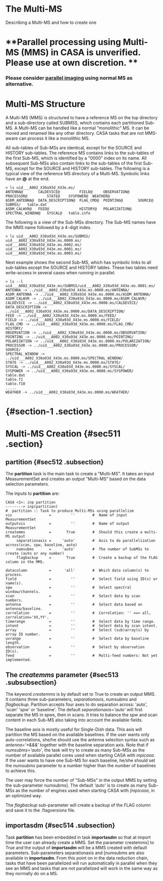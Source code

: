 

# The Multi-MS 

Describing a Multi-MS and how to create one

# **Parallel processing using Multi-MS (MMS) in CASA is unverified. Please use at own discretion. **

### Please consider [parallel imaging](https://casa.nrao.edu/casadocs-devel/stable/parallel-processing/parallel-imaging) using normal MS as alternative.

#  

# Multi-MS Structure

A Multi-MS (MMS) is structured to have a reference MS on the top directory and a sub-directory called SUBMSS, which contains each partitioned Sub-MS. A Multi-MS can be handled like a normal "monolithic" MS. It can be moved and renamed like any other directory. CASA tasks that are not MMS-aware can process it like a monolithic MS.

All sub-tables of Sub-MSs are identical, except for the SOURCE and HISTORY sub-tables. The reference MS contains links to the sub-tables of the first Sub-MS, which is identified by a \"0000\" index on its name. All subsequent Sub-MSs also contain links to the sub-tables of the first Sub-MS, except for the SOURCE and HISTORY sub-tables. The following is a typical view of the reference MS directory of a Multi-MS. Symbolic links have an **@** at the end.

```
> ls uid___A002_X30a93d_X43e.ms/
ANTENNA@       CALDEVICE@         FIELD@     OBSERVATION@    PROCESSOR@         STATE@    SYSPOWER@  WEATHER@
ASDM_ANTENNA@  DATA_DESCRIPTION@  FLAG_CMD@  POINTING@       SOURCE@            SUBMSS/   table.dat
ASDM_CALWVR@   FEED@              HISTORY@   POLARIZATION@   SPECTRAL_WINDOW@   SYSCAL@   table.info
```

 The following is a view of the Sub-MSs directory. The Sub-MS names have the MMS name followed by a 4-digit index.

```
> ls uid___A002_X30a93d_X43e.ms/SUBMSS/
uid___A002_X30a93d_X43e.ms.0000.ms/ uid___A002_X30a93d_X43e.ms.0002.ms/
uid___A002_X30a93d_X43e.ms.0001.ms/ uid___A002_X30a93d_X43e.ms.0003.ms/
```

 Next example shows the second Sub-MS, which has symbolic links to all sub-tables except the SOURCE and HISTORY tables. These two tables need write-access in several cases when running in parallel.

```
> ls --l uid___A002_X30a93d_X43e.ms/SUBMSS/uid___A002_X30a93d_X43e.ms.0001.ms/
ANTENNA -> ../uid___A002_X30a93d_X43e.ms.0000.ms/ANTENNA/
ASDM_ANTENNA -> ../uid___A002_X30a93d_X43e.ms.0000.ms/ASDM_ANTENNA/
ASDM_CALWVR -> ../uid___A002_X30a93d_X43e.ms.0000.ms/ASDM_CALWVR/
CALDEVICE -> ../uid___A002_X30a93d_X43e.ms.0000.ms/CALDEVICE/
DATA_DESCRIPTION -> ../uid___A002_X30a93d_X43e.ms.0000.ms/DATA_DESCRIPTION/
FEED -> ../uid___A002_X30a93d_X43e.ms.0000.ms/FEED/
FIELD -> ../uid___A002_X30a93d_X43e.ms.0000.ms/FIELD/
FLAG_CMD -> ../uid___A002_X30a93d_X43e.ms.0000.ms/FLAG_CMD/
HISTORY/
OBSERVATION -> ../uid___A002_X30a93d_X43e.ms.0000.ms/OBSERVATION/
POINTING -> ../uid___A002_X30a93d_X43e.ms.0000.ms/POINTING/
POLARIZATION -> ../uid___A002_X30a93d_X43e.ms.0000.ms/POLARIZATION/
PROCESSOR -> ../uid___A002_X30a93d_X43e.ms.0000.ms/PROCESSOR/
SOURCE/
SPECTRAL_WINDOW -> ../uid___A002_X30a93d_X43e.ms.0000.ms/SPECTRAL_WINDOW/
STATE -> ../uid___A002_X30a93d_X43e.ms.0000.ms/STATE/
SYSCAL -> ../uid___A002_X30a93d_X43e.ms.0000.ms/SYSCAL/
SYSPOWER -> ../uid___A002_X30a93d_X43e.ms.0000.ms/SYSPOWER/
table.dat
table.f1
table.f10
.....
WEATHER -> ../uid___A002_X30a93d_X43e.ms.0000.ms/WEATHER/
```

#   {#section-1 .section}

# Multi-MS Creation {#sec511 .section}

## **partition** {#sec512 .subsection}

The **partition** task is the main task to create a "Multi-MS". It takes an input MeasurementSet and creates an output "Multi-MS" based on the data selection parameters.

The inputs to **partition** are:

```
CASA <1>: inp partition
--------> inp(partition)
#  partition :: Task to produce Multi-MSs using parallelism
vis                 =         ''        #  Name of input MeasurementSet
outputvis           =         ''        #  Name of output MeasurementSet
createmms           =       True        #  Should this create a multi-MS output
     separationaxis =     'auto'        #  Axis to do parallelization across(scan, spw, baseline, auto)
     numsubms       =     'auto'        #  The number of SubMSs to create (auto or any number)
     flagbackup     =       True        #  Create a backup of the FLAG column in the MMS.

datacolumn          =      'all'        #  Which data column(s) to process.
field               =         ''        #  Select field using ID(s) or name(s).
spw                 =         ''        #  Select spectral window/channels.
scan                =         ''        #  Select data by scan numbers.
antenna             =         ''        #  Select data based on antenna/baseline.
correlation         =         ''        #  Correlation: '' ==> all, correlation='XX,YY'.
timerange           =         ''        #  Select data by time range.
intent              =         ''        #  Select data by scan intent.
array               =         ''        #  Select (sub)array(s) by array ID number.
uvrange             =         ''        #  Select data by baseline length.
observation         =         ''        #  Select by observation ID(s).
feed                =         ''        #  Multi-feed numbers: Not yet implemented.
```

## The *createmms* parameter {#sec513 .subsubsection}

 The keyword *createmms* is by default set to True to create an output MMS. It contains three sub-parameters, *separationaxis*, *numsubms* and *flagbackup*. Partition accepts four axes to do separation across: 'auto', 'scan' 'spw' or 'baseline'. The default *separationaxis=\'auto\'* will first separate the MS in spws, then in scans. It tries to balance the spw and scan content in each Sub-MS also taking into account the available fields.

The baseline axis is mostly useful for Single-Dish data. This axis will partition the MS based on the available baselines. If the user wants only auto-correlations, she/he should use the antenna selection syntax such as *antenna=\'\*&&&\'* together with the baseline separation axis. Note that if *numsubms=\'auto\'*, the task will try to create as many Sub-MSs as the number of available parallel cores used when starting CASA with *mpicasa*. If the user wants to have one Sub-MS for each baseline, he/she should set the *numsubms* parameter to a number higher than the number of baselines to achieve this.

The user may force the number of "Sub-MSs" in the output MMS by setting the sub-parameter numsubms]. The default *\'auto\'* is to create as many Sub-MSs as the number of engines used when starting CASA with *[mpicasa*, in an optimized way. 

The *flagbackup* sub-parameter will create a backup of the FLAG column and save it to the .flagversions file.

## **importasdm** {#sec514 .subsection}

Task **partition** has been embedded in task **importasdm** so that at import time the user can already create a MMS. Set the parameter createmms] to True and the output of **importasdm** will be a MMS created with default parameters. Sub-parameters separationaxis and [numsubms are also available in **importasdm**. From this point on in the data reduction chain, tasks that have been parallelized will run automatically in parallel when they see an MMS and tasks that are not parallelized will work in the same way as they normally do on a MS.

 

 

